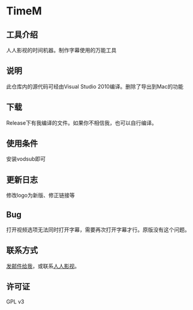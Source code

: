 # TimeM

## 工具介绍 ##
人人影视的时间机器。制作字幕使用的万能工具


## 说明 ##
此仓库内的源代码可经由Visual Studio 2010编译。删除了导出到Mac的功能

## 下载 ##
Release下有我编译的文件。如果你不相信我，也可以自行编译。

## 使用条件 ##
安装vodsub即可

## 更新日志 ##
修改logo为新版、修正链接等

## Bug ##
打开视频选项无法同时打开字幕，需要再次打开字幕才行。原版没有这个问题。


## 联系方式 ##
[发邮件给我](mailto:benny@bennythink.com "邮箱")，或联系[人人影视](http://www.zmz2017.com/)。

## 许可证 ##
GPL v3
